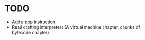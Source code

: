 # TODO

- Add a pop instruction.
- Read crafting interpreters (A virtual machine chapter, chunks of bytecode chapter)
